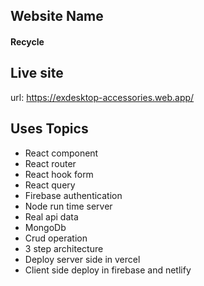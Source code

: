 <h2>Website Name</h2>
<h4>Recycle</h4>

## Live site
url: https://exdesktop-accessories.web.app/

## Uses Topics
<ul>
<li>React component</li>
<li>React router</li>
<li>React hook form</li>
<li>React query</li>
<li>Firebase authentication</li>
<li>Node run time server</li>
<li>Real api data</li>
<li>MongoDb</li>
<li>Crud operation</li>
<li>3 step architecture</li>
<li>Deploy server side in vercel</li>
<li>Client side deploy in firebase and netlify</li>
</ul>
